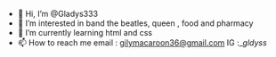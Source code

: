 - 👋 Hi, I’m @Gladys333
- 👀 I’m interested in band the beatles, queen , food and pharmacy
- 🌱 I’m currently learning html and css 
- 📫 How to reach me email : gilymacaroon36@gmail.com IG :__gldyss_

<!---
Gladys333/Gladys333 is a ✨ special ✨ repository because its `README.md` (this file) appears on your GitHub profile.
You can click the Preview link to take a look at your changes.
--->
